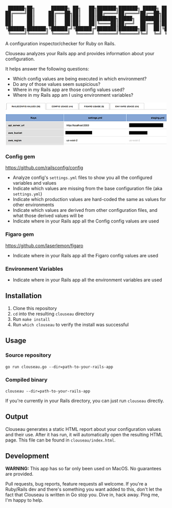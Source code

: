 <pre>
 ██████╗██╗      ██████╗ ██╗   ██╗███████╗███████╗ █████╗ ██╗   ██╗
██╔════╝██║     ██╔═══██╗██║   ██║██╔════╝██╔════╝██╔══██╗██║   ██║
██║     ██║     ██║   ██║██║   ██║███████╗█████╗  ███████║██║   ██║
██║     ██║     ██║   ██║██║   ██║╚════██║██╔══╝  ██╔══██║██║   ██║
╚██████╗███████╗╚██████╔╝╚██████╔╝███████║███████╗██║  ██║╚██████╔╝
 ╚═════╝╚══════╝ ╚═════╝  ╚═════╝ ╚══════╝╚══════╝╚═╝  ╚═╝ ╚═════╝
</pre>

A configuration inspector/checker for Ruby on Rails.

Clouseau analyzes your Rails app and provides information about your configuration.

It helps answer the following questions:

* Which config values are being executed in which environment?
* Do any of those values seem suspicious?
* Where in my Rails app are those config values used?
* Where in my Rails app am I using environment variables?

<img src="./images/clouseau_ui.png" alt="clouseau ui example" />

### Config gem
https://github.com/railsconfig/config

* Analyze config's `settings.yml` files to show you all the configured variables and values
* Indicate which values are missing from the base configuration file (aka `settings.yml`)
* Indicate which production values are hard-coded the same as values for other environments
* Indicate which values are derived from other configuration files, and what those derived values will be
* Indicate where in your Rails app all the Config config values are used

### Figaro gem
https://github.com/laserlemon/figaro

* Indicate where in your Rails app all the Figaro config values are used

### Environment Variables

* Indicate where in your Rails app all the environment variables are used

## Installation

1. Clone this repository
2. `cd` into the resulting `clouseau` directory
3. Run `make install`
4. Run `which clouseau` to verify the install was successful

## Usage

### Source repository

`go run clouseau.go --dir=path-to-your-rails-app`

### Compiled binary

`clouseau --dir=path-to-your-rails-app`

If you're currently in your Rails directory, you can just run `clouseau` directly.

## Output

Clouseau generates a static HTML report about your configuration values and their use. After it has run, it will automatically open the resulting HTML page. This file can be found in `clouseau/index.html`.

## Development

**WARNING:** This app has so far only been used on MacOS. No guarantees are provided.

Pull requests, bug reports, feature requests all welcome. If you're a Ruby/Rails dev and there's something you want added to this, don't let the fact that Clouseau is written in Go stop you. Dive in, hack away. Ping me, I'm happy to help.
